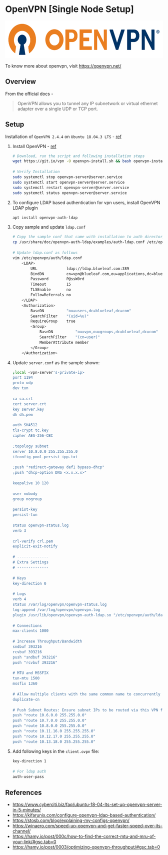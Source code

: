 # OpenVPN [Single Node Setup]
<img src="https://github.com/abhishektripathi24/platform-setup/blob/master/vpn/images/openvpn-logo.png" width="550" height="120"/>

To know more about openvpn, visit https://openvpn.net/

## Overview
From the official docs -

> OpenVPN allows you to tunnel any IP subnetwork or virtual ethernet adapter over a single UDP or TCP port.

## Setup
Installation of `OpenVPN 2.4.4` on `Ubuntu 18.04.3 LTS` - [ref](https://github.com/Nyr/openvpn-install)

1. Install OpenVPN - [ref](https://github.com/Nyr/openvpn-install)
    ```bash
    # Download, run the script and following installation steps 
    wget https://git.io/vpn -O openvpn-install.sh && bash openvpn-install.sh
    
    # Verify Installation
    sudo systemctl stop openvpn-server@server.service
    sudo systemctl start openvpn-server@server.service
    sudo systemctl restart openvpn-server@server.service
    sudo systemctl status openvpn-server@server.service
    ```

2. To configure LDAP based authentication for vpn users, install OpenVPN LDAP plugin
    ```bash
    apt install openvpn-auth-ldap
    ```
   
3. Copy sample and update `ldap.conf`  
    ```bash
    # Copy the sample conf that came with installation to auth directory
    cp /usr/share/doc/openvpn-auth-ldap/examples/auth-ldap.conf /etc/openvpn/auth/ldap.conf

    # Update ldap.conf as follows
    vim /etc/openvpn/auth/ldap.conf
        <LDAP>
            URL		        ldap://ldap.blueleaf.com:389
            BindDN		    cn=vpn@blueleaf.com,ou=applications,dc=blueleaf,dc=com 
            Password	    P@ssW0rd
            Timeout		    15
            TLSEnable	    no
            FollowReferrals no
        </LDAP>
        <Authorization>
            BaseDN		    "ou=users,dc=blueleaf,dc=com"
            SearchFilter	"(uid=%u)"
            RequireGroup	true
            <Group>
                BaseDN          "ou=vpn,ou=groups,dc=blueleaf,dc=com"
                SearchFilter    "(cn=user)"
                MemberAttribute member
            </Group>
        </Authorization>
    ```

4. Update `server.conf` as the sample shown:
    ```bash
   ;local <vpn-server's-private-ip>
   port 1194
   proto udp
   dev tun
   
   ca ca.crt
   cert server.crt
   key server.key
   dh dh.pem
   
   auth SHA512
   tls-crypt tc.key
   cipher AES-256-CBC
   
   ;topology subnet
   server 10.8.0.0 255.255.255.0
   ifconfig-pool-persist ipp.txt
   
   ;push "redirect-gateway def1 bypass-dhcp"
   ;push "dhcp-option DNS <x.x.x.x>"
   
   keepalive 10 120
   
   user nobody
   group nogroup
   
   persist-key
   persist-tun
   
   status openvpn-status.log
   verb 3
   
   crl-verify crl.pem
   explicit-exit-notify
   
   # --------------
   # Extra Settings
   # --------------
   
   # Keys
   key-direction 0
   
   # Logs
   verb 4
   status /var/log/openvpn/openvpn-status.log
   log-append /var/log/openvpn/openvpn.log
   plugin /usr/lib/openvpn/openvpn-auth-ldap.so "/etc/openvpn/auth/ldap.conf"
   
   # Connections
   max-clients 1000
   
   # Increase Throughput/Bandwidth
   sndbuf 393216
   rcvbuf 393216
   push "sndbuf 393216"
   push "rcvbuf 393216"
   
   # MTU and MSSFIX
   tun-mtu 1500
   mssfix 1360
   
   # Allow multiple clients with the same common name to concurrently connect. In the absence of this option, OpenVPN will disconnect a client instance upon connection of a new client having the same common name.
   duplicate-cn
   
   # Push Subnet Routes: Ensure subnet IPs to be routed via this VPN from the client machine using this VPN
   push "route 10.6.0.0 255.255.0.0"
   push "route 10.7.0.0 255.255.0.0"
   push "route 10.8.0.0 255.255.0.0"
   push "route 10.11.16.0 255.255.255.0"
   push "route 10.12.17.0 255.255.255.0"
   push "route 10.13.18.0 255.255.255.0"
   ```

5. Add following keys in the `client.ovpn` file:
    ```bash
    key-direction 1
    
    # For ldap auth
    auth-user-pass
    ```
   
## References
* https://www.cyberciti.biz/faq/ubuntu-18-04-lts-set-up-openvpn-server-in-5-minutes/
* https://kifarunix.com/configure-openvpn-ldap-based-authentication/
* https://stosb.com/blog/explaining-my-configs-openvpn/
* https://winaero.com/speed-up-openvpn-and-get-faster-speed-over-its-channel/
* https://hamy.io/post/000c/how-to-find-the-correct-mtu-and-mru-of-your-link/#gsc.tab=0
* https://hamy.io/post/0003/optimizing-openvpn-throughput/#gsc.tab=0
 